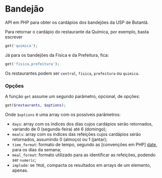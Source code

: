 # Bandejão

API em PHP para obter os cardápios dos bandejões da USP de Butantã.

Para retornar o cardápio do restaurante da Química, por exemplo, basta escrever
```php
get('quimica');
```

Já para os bandejões da Física e da Prefeitura, fica:
```php
get('fisica,prefeitura');
```

Os restaurantes podem ser `central`, `fisica`, `prefeitura` ou `quimica`.


### Opções

A função `get` assume um segundo parâmetro, opcional, de opções:
```php
get($restaurants, $options);
```

Onde `$options` é uma array com os possíveis parâmetros:

* `days`: array com os índices dos dias cujos cardápios serão retornados, variando de 0 (segunda-feira) até 6 (domingo);
* `meals`: array com os índices das refeições cujos cardápios serão retornados, assumindo 0 (almoço) ou 1 (jantar);
* `time_format`: formato de tempo, segundo as [convenções em PHP] [date], para os dias da semana;
* `meal_format`: formato utilizado para as identificar as refeições, podendo ser `numeric`;
* `implode`: se `TRUE`, compacta os resultados em arrays de um elemento, apenas.
 

[date]: http://php.net/manual/en/function.date.php
